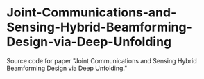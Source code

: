 # Joint-Communications-and-Sensing-Hybrid-Beamforming-Design-via-Deep-Unfolding
Source code for paper "Joint Communications and Sensing Hybrid Beamforming Design via Deep Unfolding."
